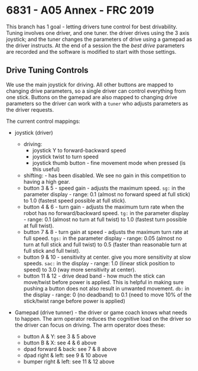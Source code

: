 # 6831 - A05 Annex - FRC 2019

This branch has 1 goal - letting drivers tune control for best drivability. Tuning involves one driver, and
one tuner. the driver drives using the 3 axis joystick; and the tuner changes the parameters of drive
using a gamepad as the driver instructs. At the end of a session the the *best drive* parameters are recorded
and the software is modified to start with those settings.
## Drive Tuning Controls
We use the main joystick for driving. All other buttons are mapped to changing drive parameters, so a single
driver can control everything from one stick. Buttons on the gamepad are also mapped to changing drive parameters
so the driver can work with a `tuner` who adjusts parameters as the driver requests.

The current control mappings:
* joystick (driver)
  * driving:  
    - joystick Y to forward-backward speed
    - joystick twist to turn speed
    - joystick thumb button - fine movement mode when pressed (is this useful)
  * shifting: - has been disabled. We see no gain in this competition to having a high gear.  
  * button 3 & 5 - speed gain - adjusts the maximum speed. `sg:` in the parameter display - range: 0.1 (almost no
    forward speed at full stick) to 1.0 (fastest speed possible at full stick).
  * button 4 & 6 - turn gain - adjusts the maximum turn rate when the robot has no forward/backward speed. `tg:` 
    in the parameter display - range: 0.1 (almost no turn at full twist) to 1.0 (fastest turn possible at full twist).
  * button 7 & 8 - turn gain at speed - adjusts the maximum turn rate at full speed. `tgs:` in the parameter display -
    range: 0.05 (almost no turn at full stick and full twist) to 0.5 (faster than reasonable turn at full stick and full twist).
  * button 9 & 10 - sensitivity at center. give you more sensitivity at slow speeds. `sac:` in the display - range: 1.0
    (linear stick position to speed) to 3.0 (way more sensitivity at center).
  * button 11 & 12 - drive dead band - how much the stick can move/twist before power is applied. This is helpful in
    making sure pushing a button does not also result in unwanted movement. `db:` in the display - range: 0
    (no deadband) to 0.1 (need to move
    10% of the stick/twist range before power is applied)

* Gamepad (drive tunner) - the driver or game coach knows what needs to happen. The arm operator reduces the
  cognitive load on the driver so the driver can focus on driving. The arm operator does these:
  * button A & Y: see 3 & 5 above
  * button B & X: see 4 & 6 above
  * dpad forward & back: see 7 & 8 above
  * dpad right & left: see 9 & 10 above
  * bumper right & left: see 11 & 12 above
  
